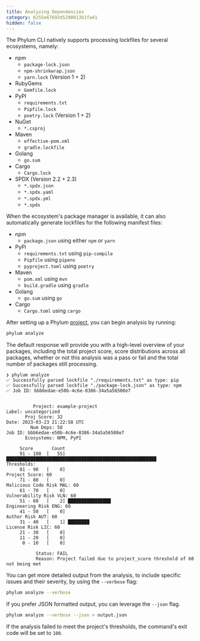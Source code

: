 ```yaml
---
title: Analyzing Dependencies
category: 6255e67693d5200013b1fa41
hidden: false
---
```


The Phylum CLI natively supports processing lockfiles for several ecosystems, namely:
* npm
  * `package-lock.json`
  * `npm-shrinkwrap.json`
  * `yarn.lock` (Version 1 + 2)
* RubyGems
  * `Gemfile.lock`
* PyPI
  * `requirements.txt`
  * `Pipfile.lock`
  * `poetry.lock` (Version 1 + 2)
* NuGet
  * `*.csproj`
* Maven
  * `effective-pom.xml`
  * `gradle.lockfile`
* Golang
  * `go.sum`
* Cargo
  * `Cargo.lock`
* SPDX (Version 2.2 + 2.3)
  * `*.spdx.json`
  * `*.spdx.yaml`
  * `*.spdx.yml`
  * `*.spdx`

When the ecosystem's package manager is available, it can also automatically
generate lockfiles for the following manifest files:

* npm
    * `package.json` using either `npm` or `yarn`
* PyPi
    * `requirements.txt` using `pip-compile`
    * `Pipfile` using `pipenv`
    * `pyproject.toml` using `poetry`
* Maven
    * `pom.xml` using `mvn`
    * `build.gradle` using `gradle`
* Golang
    * `go.sum` using `go`
* Cargo
    * `Cargo.toml` using `cargo`

After setting up a Phylum [project](https://docs.phylum.io/docs/phylum_init), you can begin analysis by running:

```sh
phylum analyze
```

The default response will provide you with a high-level overview of your packages, including the total project score, score distributions across all packages, whether or not this analysis was a pass or fail and the total number of packages still processing.

```console
❯ phylum analyze
✅ Successfully parsed lockfile "./requirements.txt" as type: pip
✅ Successfully parsed lockfile "./package-lock.json" as type: npm
✅ Job ID: bbb6edae-e50b-4c6e-8386-34a5a56508e7


          Project: example-project                                         Label: uncategorized
       Proj Score: 32                                                       Date: 2023-03-23 21:22:58 UTC
         Num Deps: 58                                                     Job ID: bbb6edae-e50b-4c6e-8386-34a5a56508e7
       Ecosystems: NPM, PyPI

     Score       Count
     91 - 100  [   55] ████████████████████████████████████████████████████████                        Thresholds:
     81 - 90   [    0]                                                                              Project Score: 60
     71 - 80   [    0]                                                                    Malicious Code Risk MAL: 60
     61 - 70   [    0]                                                                     Vulnerability Risk VLN: 60
     51 - 60   [    2] ████████████████                                                      Engineering Risk ENG: 60
     41 - 50   [    0]                                                                            Author Risk AUT: 60
     31 - 40   [    1] ████████                                                                  License Risk LIC: 60
     21 - 30   [    0]
     11 - 20   [    0]
      0 - 10   [    0]

           Status: FAIL
           Reason: Project failed due to project_score threshold of 60 not being met
```

You can get more detailed output from the analysis, to include specific issues and their severity, by using the `--verbose` flag:

```sh
phylum analyze --verbose
```

If you prefer JSON formatted output, you can leverage the `--json` flag.

```sh
phylum analyze --verbose --json > output.json
```

If the analysis failed to meet the project's thresholds, the command's exit code will be set to `100`.
